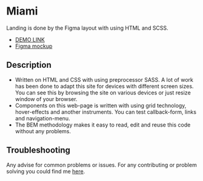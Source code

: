 # Miami

  Landing is done by the Figma layout with using HTML and SCSS.

  - [DEMO LINK](https://zadorojniiarsen.github.io/Miami_landing_page/)
  - [Figma mockup](https://www.figma.com/file/nHz8bflIwJaWP3P99vKTH5/miami_home_new?node-id=0%3A1)

  ## Description

  - Written on HTML and CSS with using preprocessor SASS. A lot of work has been done to adapt this site for devices with different screen sizes. You can see this by browsing the site on various devices or just resize window of your browser.
  - Components on this web-page is written with using grid technology, hover-effects and another instruments. You can test callback-form, links and navigation-menu. 
  - The BEM methodology makes it easy to read, edit and reuse this code without any problems.

  ## Troubleshooting

  Any advise for common problems or issues. For any contributing or problem solving you could find me [here](https://t.me/zadorozhnyiarsen).
